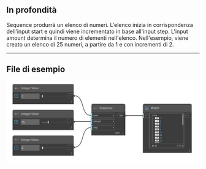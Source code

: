 ## In profondità
Sequence produrrà un elenco di numeri. L'elenco inizia in corrispondenza dell'input start e quindi viene incrementato in base all'input step. L'input amount determina il numero di elementi nell'elenco. Nell'esempio, viene creato un elenco di 25 numeri, a partire da 1 e con incrementi di 2.
___
## File di esempio

![Sequence](./CoreNodeModels.Sequence_img.jpg)

